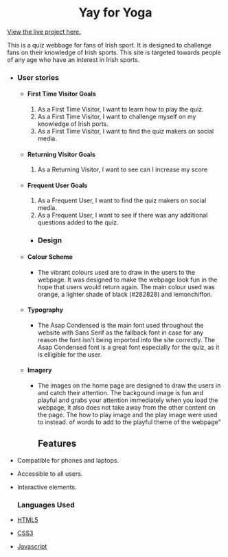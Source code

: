 <h1 align="center">Yay for Yoga</h1>

[View the live project here.](https://8000-copper-roundworm-4ej2xf9m.ws-eu16.gitpod.io/index.html)

<p>This is a quiz webbage for fans of Irish sport. It is designed to challenge fans on their knowledge of Irish sports. This site is targeted towards people of any age who have an interest in Irish sports.</p>

-   ### User stories

    -   #### First Time Visitor Goals
        1. As a First Time Visitor, I want to learn how to play the quiz.
        2. As a First Time Visitor, I want to challenge myself on my knowledge of Irish ports.
        3. As a First Time Visitor, I want to find the quiz makers on social media.

    -   #### Returning Visitor Goals

        1. As a Returning Visitor, I want to see can I increase my score

    -   #### Frequent User Goals
        1. As a Frequent User, I want to find the quiz makers on social media.
        2. As a Frequent User, I want to see if there was any additional questions added to the quiz.

        -   ### Design
    -   #### Colour Scheme
        -   The vibrant colours used are to draw in the users to the webpage. It was designed to make the webpage look fun in the hope that users would return again. The main colour used was orange, a lighter shade of black (#282828) and lemonchiffon. 
    -   #### Typography
        -   The Asap Condensed is the main font used throughout the website with Sans Serif as the fallback font in case for any reason the font isn't being imported into the site correctly. The Asap Condensed font is a great font especially for the quiz, as it is elligible for the user.
    -   #### Imagery
        -   The images on the home page are designed to draw the users in and catch their attention. The backgound image is fun and playful and grabs your attention immediately when you load the webpage, it also does not take away from the other content on the page. The how to play image and the play image were used to instead. of words to add to the playful theme of the webpage"

            ## Features

-   Compatible for phones and laptops.

-   Accessible to all users.

-   Interactive elements.

    ### Languages Used
-   [HTML5](https://en.wikipedia.org/wiki/HTML5)
-   [CSS3](https://en.wikipedia.org/wiki/Cascading_Style_Sheets)
-   [Javascript](https://en.wikipedia.org/wiki/JavaScript)







